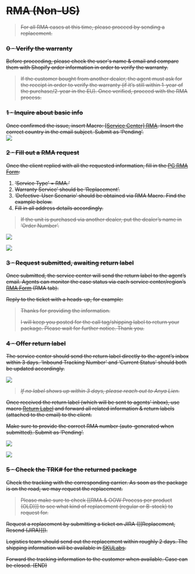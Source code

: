 # ~~RMA (Non-US)~~
> ~~For all RMA cases at this time, please proceed by sending a replacement.~~

### ~~0 - Verify the warranty~~
~~Before proceeding, please check the user's name & email and compare them with Shopify order information in order to verify the warranty.~~  

> ~~If the customer bought from another dealer, the agent must ask for the receipt in order to verify the warranty (if it’s still within 1-year of the purchase/2-year in the EU). Once verified, proceed with the RMA process.~~ 

### ~~1 - Inquire about basic info~~
~~Once confirmed the issue, insert Macro: <u>[Service Center] RMA</u>. Insert the correct country in the email subject. Submit as ‘Pending’.~~  
    ~~![](https://lh4.googleusercontent.com/KAG8xtMlvQ-3LweFYg0IfjHp1oYumblzKyDrRke6hFIcQQfhsZ78Zfg4x0UOkhniW2zgzKsbNFfpeqRygj_j-HYHTrIXIzC1-eSbniT4qRXbCl1rmfhC5zLAPLCHhkl75TJdvztYKhWPiOz4qZTNlvcHOVpMVKzqx-sUTXnjGNpAuGcLKLYXQeJXV9uJ)~~  

### ~~2 - Fill out a RMA request~~
~~Once the client replied with all the requested information, fill in the [PG RMA Form](https://docs.google.com/forms/d/e/1FAIpQLSf5GIKG13O87EsoMWnhCpnZyUxLOqDISNz81wRifBN53Fp7Xw/viewform):~~

1. ~~‘Service Type’ = RMA.‘~~
2. ~~Warranty Service’ should be ‘Replacement’.~~
3. ~~‘Defective-User Scenario’ should be obtained via RMA Macro. Find the example below.~~
4. ~~Fill in all address details accordingly.~~

>~~If the unit is purchased via another dealer, put the dealer’s name in ‘Order Number’.~~

~~![](https://lh6.googleusercontent.com/EAamxZ1yeMdxamyiDcaYoAPlFajXdWvGS-nQRkYgw-Z_6UeDMm8pbuQdKlKz5m0ChN8Cx8ZXu1jEfxA4X6Hhyxnun4jTPbyQwhn3yE04ZLP4ndwsHvnLK4Lr9zev145jlL6oclvqWIdxX095VpBeq9pwhZQCVuGiKR9QFcSkdBRc6I3x6R1TuCSqJXiG)~~

~~![](https://lh3.googleusercontent.com/j401rXzMJqJLVK-tgrSg1LgZUYktWh_rpmjFZj-sP2fstrJgZUgJv7gl04lAuDv9-4-iZDyCvRlNAihqbXaYpVOrS-9MTiETTLu5KZ0Bifidrfy2mLS15IW4wYQHLqfHDkZ6dzjM4wVak6Vtt1SUGv5sDoIbCnwqKLEEZhnvPEPLFb0ZnWK_pLYOpIh2)~~

### ~~3 - Request submitted, awaiting return label~~
~~Once submitted, the service center will send the return label to the agent’s email. Agents can monitor the case status via each service center/region’s [RMA Form](https://drive.google.com/drive/folders/1fYeg8mAWoIm7QqNo04HF5kmb49IqBUpa?usp=sharing) (RMA tab).~~
   
~~Reply to the ticket with a heads-up, for example:~~
   
> ~~Thanks for providing the information.~~ 
> 
> ~~I will keep you posted for the call tag/shipping label to return your package. Please wait for further notice. Thank you.~~

### ~~4 - Offer return label~~
~~The service center should send the return label directly to the agent’s inbox within 3 days. ‘Inbound Tracking Number’ and ‘Current Status’ should both be updated accordingly.~~

~~![](https://lh5.googleusercontent.com/ovO4z39Pw6-FpVv0FJFYvxIsvrGVsm5VndEjQdLsNEZnhyVYj9tf2UIw4XsuaYzjoDx3kX24QSRubTxJh_Q6VGm6lU-h0tpZgHrZdQPGKOwTK6XzCCXJdDJ9nApYxpceKhL-BRhTA4rE7d1MLtYbJ7Xj1Y5KCYBYKi4S8fRqMCeu6GsNHAQ1aiB-UeFf)~~

> ~~*If no label shows up within 3 days, please reach out to Anya Lien.*~~


~~Once received the return label (which will be sent to agents' inbox), use macro <u>Return Label</u> and forward all related information & return labels (attached to the email) to the client.~~ 
   
~~Make sure to provide the correct RMA number (auto-generated when submitted). Submit as ‘Pending’.~~

~~![](https://lh5.googleusercontent.com/sUCmNljvEVcFnjuAsAchUUdNny9lod8SoybDB95gDK93ULACGBi92Mev2AWIVfqtBP0keYx16yqf05HY6YLMChigBmWJMAU4TTI0oztBxdKqzqrKCJ1GcXMPvi8HvX0DCuedDhR9zTx5wYo-XoU6XSn6rL9zibB66ZdPsWpbRoDIONrXHVF6hckZqoMF)~~

~~![](https://lh3.googleusercontent.com/3_uA9hJJOG4juSBXg0exRr_f-MmqvDdlon_z8P8Abv4Yqesbl8FYie2aKXqMd1abLfYThbwEquaPFB5zd0fHO-9XHaFiXRxyW0eh9Huww7kNnlugo0o2rZR2uTLxygvbMRJPCu73IExqXrR3VzVYyMwRWGq93fj2eP3WMf-h-yX28nojv5nFJhXnkz9m)~~

### ~~5 - Check the TRK# for the returned package~~
~~Check the tracking with the corresponding carrier. As soon as the package is on the road, we may request the replacement.~~

>~~Please make sure to check [[RMA & OOW Process per product (OLD)]] to see what kind of replacement (regular or B-stock) to request for.~~

~~Request a replacement by submitting a ticket on JIRA ([[Replacement, Resend (JIRA)]]).~~

~~Logistics team should send out the replacement within roughly 2 days. The shipping information will be available in [SKULabs](https://docs.google.com/presentation/d/1mV6JgZ9rcZR58MPT-T2y8dGSshv2lfZfOS2Niw2qFRs/edit?usp=sharing).~~ 

~~Forward the tracking information to the customer when available. Case can be closed. (END)~~
